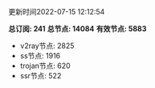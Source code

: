 更新时间2022-07-15 12:12:54

**总订阅: 241**
**总节点: 14084**
**有效节点: 5883**
- v2ray节点: 2825
- ss节点: 1916
- trojan节点: 620
- ssr节点: 522
